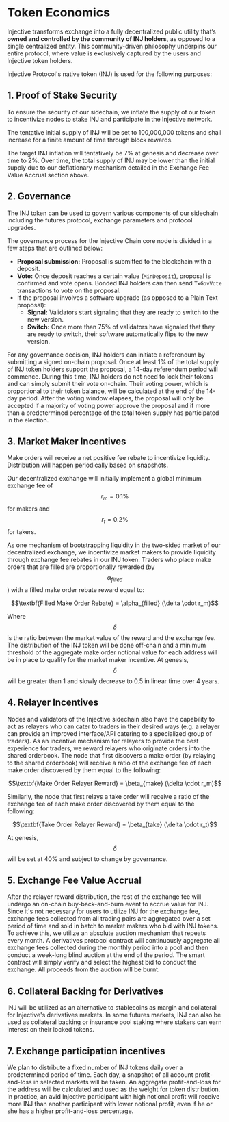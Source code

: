 # Token Economics

Injective transforms exchange into a fully decentralized public utility that’s **owned and controlled by the community of INJ holders**, as opposed to a single centralized entity. This community-driven philosophy underpins our entire protocol, where value is exclusively captured by the users and Injective token holders.

Injective Protocol's native token (INJ) is used for the following purposes:

## 1. Proof of Stake Security

To ensure the security of our sidechain, we inflate the supply of our token to incentivize nodes to stake INJ and participate in the Injective network. 

The tentative initial supply of INJ will be set to 100,000,000 tokens and shall increase for a finite amount of time through block rewards.

The target INJ inflation will tentatively be 7% at genesis and decrease over time to 2%. Over time, the total supply of INJ may be lower than the initial supply due to our deflationary mechanism detailed in the Exchange Fee Value Accrual section above.

## 2.  Governance
The INJ token can be used to govern various components of our sidechain including the futures protocol, exchange parameters and protocol upgrades.

The governance process for the Injective Chain core node is divided in a few steps that are outlined below:

- **Proposal submission:** Proposal is submitted to the blockchain with a deposit.
- **Vote:** Once deposit reaches a certain value (`MinDeposit`), proposal is confirmed and vote opens. Bonded INJ holders can then send `TxGovVote` transactions to vote on the proposal.
- If the proposal involves a software upgrade (as opposed to a Plain Text proposal):
  - **Signal:** Validators start signaling that they are ready to switch to the new version.
  - **Switch:** Once more than 75% of validators have signaled that they are ready to switch, their software automatically flips to the new version.

For any governance decision, INJ holders can initiate a referendum by submitting a signed on-chain proposal. Once at least 1% of the total supply of INJ token holders support the proposal, a 14-day referendum period will commence. During this time, INJ holders do not need to lock their tokens and can simply submit their vote on-chain. Their voting power, which is proportional to their token balance, will be calculated at the end of the 14-day period. After the voting window elapses, the proposal will only be accepted if a majority of voting power approve the proposal and if more than a predetermined percentage of the total token supply has participated in the election.

## 3. Market Maker Incentives

Make orders will receive a net positive fee rebate to incentivize liquidity. Distribution will happen periodically based on snapshots.

Our decentralized exchange will initially implement a global minimum exchange fee of $$r_m = 0.1 \%$$ for makers and $$r_t = 0.2\%$$ for takers.

As one mechanism of bootstrapping liquidity in the two-sided market of our decentralized exchange, we incentivize market makers to provide liquidity through exchange fee rebates in our INJ token. Traders who place make orders that are filled are proportionally rewarded \(by $$\alpha_{filled}$$\) with a filled make order rebate reward equal to:

<p align="center">
$$\textbf{Filled Make Order Rebate} = \alpha_{filled} (\delta \cdot r_m)$$
</p>

Where $$\delta$$ is the ratio between the market value of the reward and the exchange fee. The distribution of the INJ token will be done off-chain and a minimum threshold of the aggregate make order notional value for each address will be in place to qualify for the market maker incentive. At genesis, $$\delta$$ will be greater than 1 and slowly decrease to 0.5 in linear time over 4 years.

## 4. Relayer Incentives

Nodes and validators of the Injective sidechain also have the capability to act as relayers who can cater to traders in their desired ways \(e.g. a relayer can provide an improved interface/API catering to a specialized group of traders\). As an incentive mechanism for relayers to provide the best experience for traders, we reward relayers who originate orders into the shared orderbook. The node that first discovers a make order \(by relaying to the shared orderbook\) will receive a ratio of the exchange fee of each make order discovered by them equal to the following:

<p align="center">
$$\textbf{Make Order Relayer Reward} =  \beta_{make} (\delta \cdot r_m)$$
</p>

Similarly, the node that first relays a take order will receive a ratio of the exchange fee of each make order discovered by them equal to the following:

<p align="center">
$$\textbf{Take Order Relayer Reward} =  \beta_{take} (\delta \cdot r_t)$$
</p>

At genesis, $$\delta$$ will be set at 40% and subject to change by governance.

## 5. Exchange Fee Value Accrual

After the relayer reward distribution, the rest of the exchange fee will undergo an on-chain buy-back-and-burn event to accrue value for INJ. Since it's not necessary for users to utilize INJ for the exchange fee, exchange fees collected from all trading pairs are aggregated over a set period of time and sold in batch to market makers who bid with INJ tokens. To achieve this, we utilize an absolute auction mechanism that repeats every month. A derivatives protocol contract will continuously aggregate all exchange fees collected during the monthly period into a pool and then conduct a week-long blind auction at the end of the period. The smart contract will simply verify and select the highest bid to conduct the exchange. All proceeds from the auction will be burnt.

## 6. Collateral Backing for Derivatives

INJ will be utilized as an alternative to stablecoins as margin and collateral for Injective's derivatives markets. In some futures markets, INJ can also be used as collateral backing or insurance pool staking where stakers can earn interest on their locked tokens.

## 7. Exchange participation incentives

We plan to distribute a fixed number of INJ tokens daily over a predetermined period of time. Each day, a snapshot of all account profit-and-loss in selected markets will be taken. An aggregate profit-and-loss for the address will be calculated and used as the weight for token distribution. In practice, an avid Injective participant with high notional profit will receive more INJ than another participant with lower notional profit, even if he or she has a higher profit-and-loss percentage.

